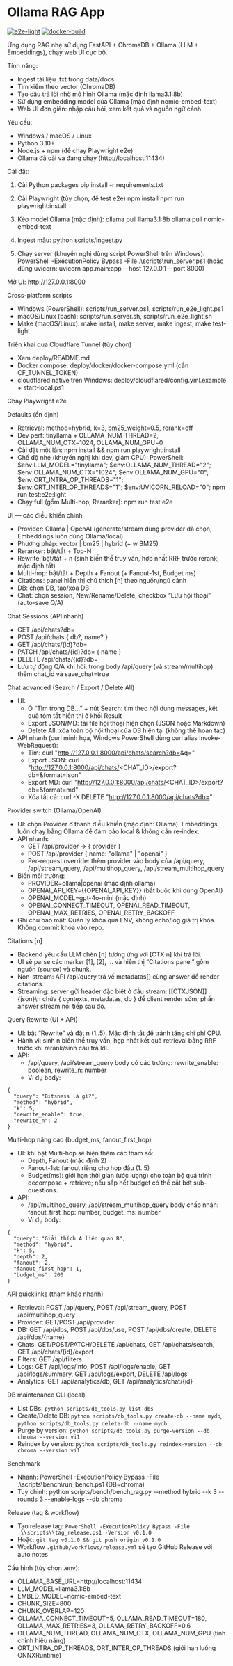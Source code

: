 # Ollama RAG App

[![e2e-light](https://github.com/tiximax/ollama-rag/actions/workflows/e2e.yml/badge.svg)](https://github.com/tiximax/ollama-rag/actions/workflows/e2e.yml)
[![docker-build](https://github.com/tiximax/ollama-rag/actions/workflows/docker.yml/badge.svg)](https://github.com/tiximax/ollama-rag/actions/workflows/docker.yml)

Ứng dụng RAG nhẹ sử dụng FastAPI + ChromaDB + Ollama (LLM + Embeddings), chạy web UI cục bộ.

Tính năng:
- Ingest tài liệu .txt trong data/docs
- Tìm kiếm theo vector (ChromaDB)
- Tạo câu trả lời nhờ mô hình Ollama (mặc định llama3.1:8b)
- Sử dụng embedding model của Ollama (mặc định nomic-embed-text)
- Web UI đơn giản: nhập câu hỏi, xem kết quả và nguồn ngữ cảnh

Yêu cầu:
- Windows / macOS / Linux
- Python 3.10+
- Node.js + npm (để chạy Playwright e2e)
- Ollama đã cài và đang chạy (http://localhost:11434)

Cài đặt:
1) Cài Python packages
   pip install -r requirements.txt

2) Cài Playwright (tùy chọn, để test e2e)
   npm install
   npm run playwright:install

3) Kéo model Ollama (mặc định):
   ollama pull llama3.1:8b
   ollama pull nomic-embed-text

4) Ingest mẫu:
   python scripts/ingest.py

5) Chạy server (khuyến nghị dùng script PowerShell trên Windows):
   PowerShell -ExecutionPolicy Bypass -File .\scripts\run_server.ps1
   (hoặc dùng uvicorn: uvicorn app.main:app --host 127.0.0.1 --port 8000)

Mở UI:
  http://127.0.0.1:8000

Cross-platform scripts
- Windows (PowerShell): scripts/run_server.ps1, scripts/run_e2e_light.ps1
- macOS/Linux (bash): scripts/run_server.sh, scripts/run_e2e_light.sh
- Make (macOS/Linux): make install, make server, make ingest, make test-light

Triển khai qua Cloudflare Tunnel (tùy chọn)
- Xem deploy/README.md
- Docker compose: deploy/docker/docker-compose.yml (cần CF_TUNNEL_TOKEN)
- cloudflared native trên Windows: deploy/cloudflared/config.yml.example + start-local.ps1

Chạy Playwright e2e

Defaults (ổn định)
- Retrieval: method=hybrid, k=3, bm25_weight=0.5, rerank=off
- Dev perf: tinyllama + OLLAMA_NUM_THREAD=2, OLLAMA_NUM_CTX=1024, OLLAMA_NUM_GPU=0
- Cài đặt một lần: npm install && npm run playwright:install
- Chế độ nhẹ (khuyến nghị khi dev, giảm CPU):
  PowerShell:
    $env:LLM_MODEL="tinyllama"; $env:OLLAMA_NUM_THREAD="2"; $env:OLLAMA_NUM_CTX="1024"; $env:OLLAMA_NUM_GPU="0"; $env:ORT_INTRA_OP_THREADS="1"; $env:ORT_INTER_OP_THREADS="1"; $env:UVICORN_RELOAD="0";
    npm run test:e2e:light
- Chạy full (gồm Multi-hop, Reranker):
    npm run test:e2e

UI — các điều khiển chính
- Provider: Ollama | OpenAI (generate/stream dùng provider đã chọn; Embeddings luôn dùng Ollama/local)
- Phương pháp: vector | bm25 | hybrid (+ w BM25)
- Reranker: bật/tắt + Top-N
- Rewrite: bật/tắt + n (sinh biến thể truy vấn, hợp nhất RRF trước rerank; mặc định tắt)
- Multi-hop: bật/tắt + Depth + Fanout (+ Fanout-1st, Budget ms)
- Citations: panel hiển thị chú thích [n] theo nguồn/ngữ cảnh
- DB: chọn DB, tạo/xóa DB
- Chat: chọn session, New/Rename/Delete, checkbox “Lưu hội thoại” (auto-save Q/A)

Chat Sessions (API nhanh)
- GET /api/chats?db=<DB>
- POST /api/chats { db?, name? }
- GET /api/chats/{id}?db=<DB>
- PATCH /api/chats/{id}?db=<DB> { name }
- DELETE /api/chats/{id}?db=<DB>
- Lưu tự động Q/A khi hỏi: trong body /api/query (và stream/multihop) thêm chat_id và save_chat=true

Chat advanced (Search / Export / Delete All)
- UI:
  - Ô “Tìm trong DB…” + nút Search: tìm theo nội dung messages, kết quả tóm tắt hiển thị ở khối Result
  - Export JSON/MD: tải file hội thoại hiện chọn (JSON hoặc Markdown)
  - Delete All: xóa toàn bộ hội thoại của DB hiện tại (không thể hoàn tác)
- API nhanh (curl minh họa, Windows PowerShell dùng curl alias Invoke-WebRequest):
  - Tìm: curl "http://127.0.0.1:8000/api/chats/search?db=<DB>&q=<keyword>"
  - Export JSON: curl "http://127.0.0.1:8000/api/chats/<CHAT_ID>/export?db=<DB>&format=json"
  - Export MD: curl "http://127.0.0.1:8000/api/chats/<CHAT_ID>/export?db=<DB>&format=md"
  - Xóa tất cả: curl -X DELETE "http://127.0.0.1:8000/api/chats?db=<DB>"

Provider switch (Ollama/OpenAI)
- UI: chọn Provider ở thanh điều khiển (mặc định: Ollama). Embeddings luôn chạy bằng Ollama để đảm bảo local & không cần re-index.
- API nhanh:
  - GET /api/provider → { provider }
  - POST /api/provider { name: "ollama" | "openai" }
  - Per-request override: thêm provider vào body của /api/query, /api/stream_query, /api/multihop_query, /api/stream_multihop_query
- Biến môi trường:
  - PROVIDER=ollama|openai (mặc định ollama)
  - OPENAI_API_KEY={{OPENAI_API_KEY}} (bắt buộc khi dùng OpenAI)
  - OPENAI_MODEL=gpt-4o-mini (mặc định)
  - OPENAI_CONNECT_TIMEOUT, OPENAI_READ_TIMEOUT, OPENAI_MAX_RETRIES, OPENAI_RETRY_BACKOFF
- Ghi chú bảo mật: Quản lý khóa qua ENV, không echo/log giá trị khóa. Không commit khóa vào repo.

Citations [n]
- Backend yêu cầu LLM chèn [n] tương ứng với [CTX n] khi trả lời.
- UI sẽ parse các marker [1], [2], … và hiển thị “Citations panel” gồm nguồn (source) và chunk.
- Non-stream: API /api/query trả về metadatas[] cùng answer để render citations.
- Streaming: server gửi header đặc biệt ở đầu stream: [[CTXJSON]]{json}\n chứa { contexts, metadatas, db } để client render sớm; phần answer stream nối tiếp sau đó.

Query Rewrite (UI + API)
- UI: bật “Rewrite” và đặt n (1..5). Mặc định tắt để tránh tăng chi phí CPU.
- Hành vi: sinh n biến thể truy vấn, hợp nhất kết quả retrieval bằng RRF trước khi rerank/sinh câu trả lời.
- API:
  - /api/query, /api/stream_query body có các trường:
    rewrite_enable: boolean, rewrite_n: number
  - Ví dụ body:
```
{
  "query": "Bitsness là gì?",
  "method": "hybrid",
  "k": 5,
  "rewrite_enable": true,
  "rewrite_n": 2
}
```

Multi-hop nâng cao (budget_ms, fanout_first_hop)
- UI: khi bật Multi-hop sẽ hiện thêm các tham số:
  - Depth, Fanout (mặc định 2)
  - Fanout-1st: fanout riêng cho hop đầu (1..5)
  - Budget(ms): giới hạn thời gian (ước lượng) cho toàn bộ quá trình decompose + retrieve; nếu sắp hết budget có thể cắt bớt sub-questions.
- API:
  - /api/multihop_query, /api/stream_multihop_query body chấp nhận:
    fanout_first_hop: number, budget_ms: number
  - Ví dụ body:
```
{
  "query": "Giải thích A liên quan B",
  "method": "hybrid",
  "k": 5,
  "depth": 2,
  "fanout": 2,
  "fanout_first_hop": 1,
  "budget_ms": 200
}
```

API quicklinks (tham khảo nhanh)
- Retrieval: POST /api/query, POST /api/stream_query, POST /api/multihop_query
- Provider: GET/POST /api/provider
- DB: GET /api/dbs, POST /api/dbs/use, POST /api/dbs/create, DELETE /api/dbs/{name}
- Chats: GET/POST/PATCH/DELETE /api/chats, GET /api/chats/search, GET /api/chats/{id}/export
- Filters: GET /api/filters
- Logs: GET /api/logs/info, POST /api/logs/enable, GET /api/logs/summary, GET /api/logs/export, DELETE /api/logs
- Analytics: GET /api/analytics/db, GET /api/analytics/chat/{id}

DB maintenance CLI (local)
- List DBs: `python scripts/db_tools.py list-dbs`
- Create/Delete DB: `python scripts/db_tools.py create-db --name mydb`, `python scripts/db_tools.py delete-db --name mydb`
- Purge by version: `python scripts/db_tools.py purge-version --db chroma --version vi1`
- Reindex by version: `python scripts/db_tools.py reindex-version --db chroma --version vi1`

Benchmark
- Nhanh: PowerShell -ExecutionPolicy Bypass -File .\\scripts\\bench\\run_bench.ps1 (DB=chroma)
- Tuỳ chỉnh: python scripts/bench/bench_rag.py --method hybrid --k 3 --rounds 3 --enable-logs --db chroma

Release (tag & workflow)
- Tạo release tag: `PowerShell -ExecutionPolicy Bypass -File .\\scripts\\tag_release.ps1 -Version v0.1.0`
- Hoặc: `git tag v0.1.0 && git push origin v0.1.0`
- Workflow `.github/workflows/release.yml` sẽ tạo GitHub Release với auto notes

Cấu hình (tùy chọn .env):
- OLLAMA_BASE_URL=http://localhost:11434
- LLM_MODEL=llama3.1:8b
- EMBED_MODEL=nomic-embed-text
- CHUNK_SIZE=800
- CHUNK_OVERLAP=120
- OLLAMA_CONNECT_TIMEOUT=5, OLLAMA_READ_TIMEOUT=180, OLLAMA_MAX_RETRIES=3, OLLAMA_RETRY_BACKOFF=0.6
- OLLAMA_NUM_THREAD, OLLAMA_NUM_CTX, OLLAMA_NUM_GPU (tinh chỉnh hiệu năng)
- ORT_INTRA_OP_THREADS, ORT_INTER_OP_THREADS (giới hạn luồng ONNXRuntime)
